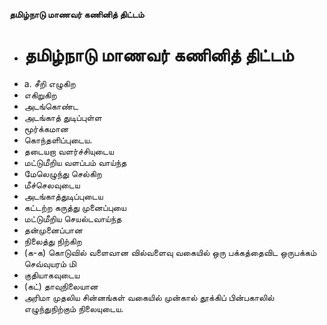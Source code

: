 **தமிழ்நாடு மாணவர் கணினித் திட்டம்**
- # தமிழ்நாடு மாணவர் கணினித் திட்டம்
- a. சீறி எழுகிற
- எகிறுகிற
- அடங்கொண்ட
- அடங்காத் துடிப்புள்ள
- மூர்க்கமான
- கொந்தளிப்புடைய.
- தடையறா வளர்ச்சியுடைய
- மட்டுமீறிய வளப்பம் வாய்ந்த
- மேலெழுந்து செல்கிற
- மீச்செலவுடைய
- அடங்காத்துடிப்புடைய
- கட்டற்ற கருத்து முனைப்புயை
- மட்டுமீறிய செயல்டவாய்ந்த
- தன்முனைப்பான
- நிலைத்து நிற்கிற
- (க-க) கொடுவில் வளைவான வில்வளைவு வகையில் ஒரு பக்கத்தைவிட ஒருபக்கம் செவ்வுயரம் மி
- குதியாகவுடைய
- (கட்) தாவுநிலையான
- அரிமா முதலிய சின்னங்கள் வகையில் முன்கால் தூக்கிப் பின்பகாலில் எழுந்துநிற்கும் நிலையுடைய.

